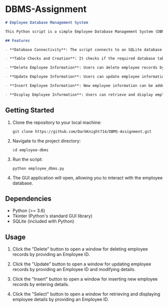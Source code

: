 # DBMS-Assignment

```markdown
# Employee Database Management System

This Python script is a simple Employee Database Management System (DBMS) with a graphical user interface (GUI) built using the Tkinter library. It allows users to interact with an SQLite database to perform basic CRUD (Create, Read, Update, Delete) operations on employee records.

## Features

- **Database Connectivity**: The script connects to an SQLite database named "employee.sqlite" and initializes a cursor for executing SQL queries.

- **Table Checks and Creation**: It checks if the required database tables exist (Departments, Location, Employee, Education). If not, it creates these tables.

- **Delete Employee Information**: Users can delete employee records by providing an Employee ID. If the ID exists in the database, the corresponding records are deleted from the "Employee" and "Education" tables.

- **Update Employee Information**: Users can update employee information by specifying an Employee ID. They can modify attributes such as name, age, salary, department, location, education level, and year of passing.

- **Insert Employee Information**: New employee information can be added by entering details such as Employee ID, name, age, salary, department, location, education level, and year of passing. The script performs validation to prevent duplicate Employee IDs.

- **Display Employee Information**: Users can retrieve and display employee details by providing an Employee ID. The script displays information including ID, name, age, salary, department, location, education level, and year of passing.
```
## Getting Started

1. Clone the repository to your local machine:

   ```shell
   git clone https://github.com/DarkKnight714/DBMS-Assignment.git
   ```

2. Navigate to the project directory:

   ```shell
   cd employee-dbms
   ```

3. Run the script:

   ```shell
   python employee_dbms.py
   ```

4. The GUI application will open, allowing you to interact with the employee database.

## Dependencies

- Python (>= 3.6)
- Tkinter (Python's standard GUI library)
- SQLite (included with Python)

## Usage

1. Click the "Delete" button to open a window for deleting employee records by providing an Employee ID.

2. Click the "Update" button to open a window for updating employee records by providing an Employee ID and modifying details.

3. Click the "Insert" button to open a window for inserting new employee records by entering details.

4. Click the "Select" button to open a window for retrieving and displaying employee details by providing an Employee ID.

